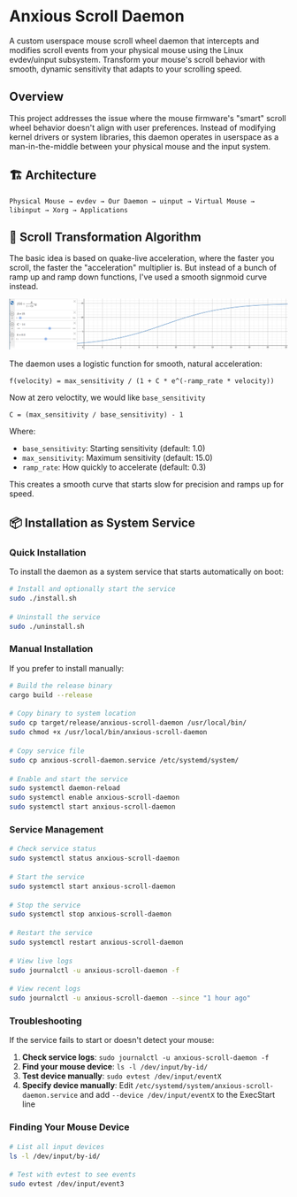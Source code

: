 # Anxious Scroll Daemon

A custom userspace mouse scroll wheel daemon that intercepts and modifies scroll events from your physical mouse using the Linux evdev/uinput subsystem. Transform your mouse's scroll behavior with smooth, dynamic sensitivity that adapts to your scrolling speed.

## Overview

This project addresses the issue where the mouse firmware's "smart" scroll wheel behavior doesn't align with user preferences. Instead of modifying kernel drivers or system libraries, this daemon operates in userspace as a man-in-the-middle between your physical mouse and the input system.


## 🏗️ Architecture

```
Physical Mouse → evdev → Our Daemon → uinput → Virtual Mouse → libinput → Xorg → Applications
```

## 🧮 Scroll Transformation Algorithm

The basic idea is based on quake-live acceleration, where the faster you scroll, the faster the "acceleration" multiplier is. But instead of a bunch of ramp up and ramp down functions, I've used a smooth signmoid curve instead.

![Logistic Function Visualization](images/logit.png)

The daemon uses a logistic function for smooth, natural acceleration:

```
f(velocity) = max_sensitivity / (1 + C * e^(-ramp_rate * velocity))
```

Now at zero veloctity, we would like `base_sensitivity`

```
C = (max_sensitivity / base_sensitivity) - 1
```

Where:
- `base_sensitivity`: Starting sensitivity (default: 1.0)
- `max_sensitivity`: Maximum sensitivity (default: 15.0) 
- `ramp_rate`: How quickly to accelerate (default: 0.3)

This creates a smooth curve that starts slow for precision and ramps up for speed.

## 📦 Installation as System Service

### Quick Installation

To install the daemon as a system service that starts automatically on boot:

```bash
# Install and optionally start the service
sudo ./install.sh

# Uninstall the service
sudo ./uninstall.sh
```

### Manual Installation

If you prefer to install manually:

```bash
# Build the release binary
cargo build --release

# Copy binary to system location
sudo cp target/release/anxious-scroll-daemon /usr/local/bin/
sudo chmod +x /usr/local/bin/anxious-scroll-daemon

# Copy service file
sudo cp anxious-scroll-daemon.service /etc/systemd/system/

# Enable and start the service
sudo systemctl daemon-reload
sudo systemctl enable anxious-scroll-daemon
sudo systemctl start anxious-scroll-daemon
```

### Service Management

```bash
# Check service status
sudo systemctl status anxious-scroll-daemon

# Start the service
sudo systemctl start anxious-scroll-daemon

# Stop the service
sudo systemctl stop anxious-scroll-daemon

# Restart the service
sudo systemctl restart anxious-scroll-daemon

# View live logs
sudo journalctl -u anxious-scroll-daemon -f

# View recent logs
sudo journalctl -u anxious-scroll-daemon --since "1 hour ago"
```

### Troubleshooting

If the service fails to start or doesn't detect your mouse:

1. **Check service logs**: `sudo journalctl -u anxious-scroll-daemon -f`
2. **Find your mouse device**: `ls -l /dev/input/by-id/`
3. **Test device manually**: `sudo evtest /dev/input/eventX`
4. **Specify device manually**: Edit `/etc/systemd/system/anxious-scroll-daemon.service` and add `--device /dev/input/eventX` to the ExecStart line

### Finding Your Mouse Device

```bash
# List all input devices
ls -l /dev/input/by-id/

# Test with evtest to see events
sudo evtest /dev/input/event3
```
